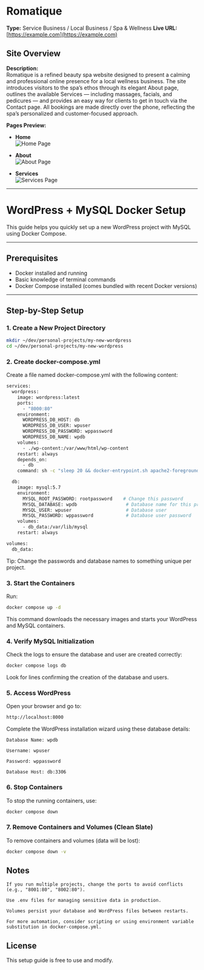 # Romatique

**Type:** Service Business / Local Business / Spa & Wellness
**Live URL:** [https://example.com](https://example.com)

## Site Overview

**Description:**  
Romatique is a refined beauty spa website designed to present a calming and professional online presence for a local wellness business. The site introduces visitors to the spa’s ethos through its elegant About page, outlines the available Services — including massages, facials, and pedicures — and provides an easy way for clients to get in touch via the Contact page. All bookings are made directly over the phone, reflecting the spa’s personalized and customer-focused approach.

**Pages Preview:**

- **Home**  
  ![Home Page](media/home.png)

- **About**  
  ![About Page](media/about.png)

- **Services**  
  ![Services Page](media/services.png)

---
# WordPress + MySQL Docker Setup

This guide helps you quickly set up a new WordPress project with MySQL using Docker Compose.

---

## Prerequisites

- Docker installed and running
- Basic knowledge of terminal commands
- Docker Compose installed (comes bundled with recent Docker versions)

---

## Step-by-Step Setup

### 1. Create a New Project Directory

```bash
mkdir ~/dev/personal-projects/my-new-wordpress
cd ~/dev/personal-projects/my-new-wordpress
```

### 2. Create docker-compose.yml
Create a file named docker-compose.yml with the following content:

```bash
services:
  wordpress:
    image: wordpress:latest
    ports:
      - "8000:80"
    environment:
      WORDPRESS_DB_HOST: db
      WORDPRESS_DB_USER: wpuser
      WORDPRESS_DB_PASSWORD: wppassword
      WORDPRESS_DB_NAME: wpdb
    volumes:
      - ./wp-content:/var/www/html/wp-content
    restart: always
    depends_on:
      - db
    command: sh -c "sleep 20 && docker-entrypoint.sh apache2-foreground"

  db:
    image: mysql:5.7
    environment:
      MYSQL_ROOT_PASSWORD: rootpassword    # Change this password
      MYSQL_DATABASE: wpdb                  # Database name for this project
      MYSQL_USER: wpuser                    # Database user
      MYSQL_PASSWORD: wppassword            # Database user password
    volumes:
      - db_data:/var/lib/mysql
    restart: always

volumes:
  db_data:
```
Tip: Change the passwords and database names to something unique per project.

### 3. Start the Containers
Run:
```bash
docker compose up -d
```
This command downloads the necessary images and starts your WordPress and MySQL containers.

### 4. Verify MySQL Initialization
Check the logs to ensure the database and user are created correctly:
```bash
docker compose logs db
```
Look for lines confirming the creation of the database and users.


### 5. Access WordPress
Open your browser and go to:
```bash
http://localhost:8000
```
Complete the WordPress installation wizard using these database details:

    Database Name: wpdb

    Username: wpuser

    Password: wppassword

    Database Host: db:3306

### 6. Stop Containers
To stop the running containers, use:
```bash
docker compose down
```
### 7. Remove Containers and Volumes (Clean Slate)
To remove containers and volumes (data will be lost):
```bash
docker compose down -v
```

## Notes

    If you run multiple projects, change the ports to avoid conflicts (e.g., "8001:80", "8002:80").

    Use .env files for managing sensitive data in production.

    Volumes persist your database and WordPress files between restarts.

    For more automation, consider scripting or using environment variable substitution in docker-compose.yml.

## License

This setup guide is free to use and modify.